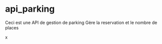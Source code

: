 # api_parking
 Ceci est une API de gestion de parking
 Gère la reservation et le nombre de places 
 
x

